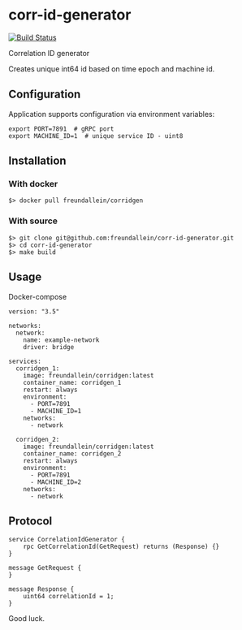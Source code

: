 # corr-id-generator
[![Build Status](https://travis-ci.org/freundallein/corr-id-generator.svg?branch=master)](https://travis-ci.org/freundallein/corr-id-generator)

Correlation ID generator

Creates unique int64 id based on time epoch and machine id.

## Configuration
Application supports configuration via environment variables:
```
export PORT=7891  # gRPC port
export MACHINE_ID=1  # unique service ID - uint8
```

## Installation
### With docker  
```
$> docker pull freundallein/corridgen
```
### With source
```
$> git clone git@github.com:freundallein/corr-id-generator.git
$> cd corr-id-generator
$> make build
```

## Usage
Docker-compose

```
version: "3.5"

networks:
  network:
    name: example-network
    driver: bridge

services:
  corridgen_1:
    image: freundallein/corridgen:latest
    container_name: corridgen_1
    restart: always
    environment: 
      - PORT=7891
      - MACHINE_ID=1
    networks: 
      - network

  corridgen_2:
    image: freundallein/corridgen:latest
    container_name: corridgen_2
    restart: always
    environment: 
      - PORT=7891
      - MACHINE_ID=2
    networks: 
      - network
```

## Protocol
```
service CorrelationIdGenerator {
    rpc GetCorrelationId(GetRequest) returns (Response) {}
}

message GetRequest {
}

message Response {
    uint64 correlationId = 1;
}
```  

Good luck.